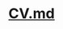 # [CV.md](https://daryaya.github.io/rsschool-cv/cv)
<!-- # [rs school-cv](https://daryaya.github.io/rsschool-cv/) -->

